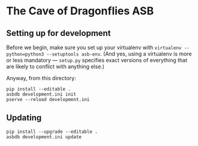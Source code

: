 The Cave of Dragonflies ASB
===========================

Setting up for development
--------------------------

Before we begin, make sure you set up your virtualenv with `virtualenv
--python=python3 --setuptools asb-env`.  (And yes, using a virtualenv is more
or less mandatory — `setup.py` specifies exact versions of everything that are
likely to conflict with anything else.)

Anyway, from this directory:

    pip install --editable .
    asbdb development.ini init
    pserve --reload development.ini


Updating
--------

    pip install --upgrade --editable .
    asbdb development.ini update

